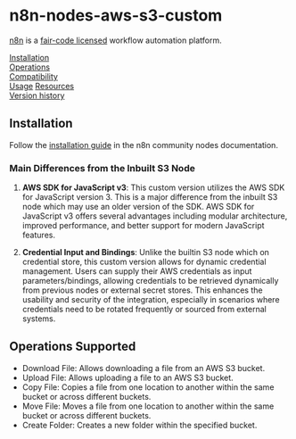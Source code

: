 # n8n-nodes-aws-s3-custom

[n8n](https://n8n.io/) is a [fair-code licensed](https://docs.n8n.io/reference/license/) workflow automation platform.

[Installation](#installation)  
[Operations](#operations)  
[Compatibility](#compatibility)  
[Usage](#usage)
[Resources](#resources)  
[Version history](#version-history) 

## Installation

Follow the [installation guide](https://docs.n8n.io/integrations/community-nodes/installation/) in the n8n community nodes documentation.

### Main Differences from the Inbuilt S3 Node

1. **AWS SDK for JavaScript v3**: This custom version utilizes the AWS SDK for JavaScript version 3. This is a major difference from the inbuilt S3 node which may use an older version of the SDK. AWS SDK for JavaScript v3 offers several advantages including modular architecture, improved performance, and better support for modern JavaScript features.

2. **Credential Input and Bindings**: Unlike the builtin S3 node which on credential store, this custom version allows for dynamic credential management. Users can supply their AWS credentials as input parameters/bindings, allowing credentials to be retrieved dynamically from previous nodes or external secret stores. This enhances the usability and security of the integration, especially in scenarios where credentials need to be rotated frequently or sourced from external systems.

## Operations Supported
* Download File: Allows downloading a file from an AWS S3 bucket.
* Upload File: Allows uploading a file to an AWS S3 bucket.
* Copy File: Copies a file from one location to another within the same bucket or across different buckets.
* Move File: Moves a file from one location to another within the same bucket or across different buckets.
* Create Folder: Creates a new folder within the specified bucket.


